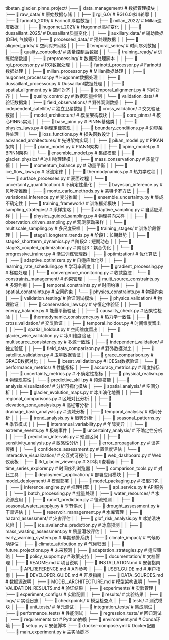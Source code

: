 tibetan_glacier_pinns_project/
├── 📁 data_management/                    # 数据管理模块
│   ├── 📁 raw_data/                      # 原始数据存储
│   │   ├── 📁 rgi_6.0/                   # RGI 6.0冰川轮廓
│   │   ├── 📁 farinotti_2019/            # Farinotti厚度数据
│   │   ├── 📁 millan_2022/               # Millan速度数据
│   │   ├── 📁 hugonnet_2021/             # Hugonnet高程变化
│   │   ├── 📁 dussaillant_2025/          # Dussaillant质量变化
│   │   └── 📁 auxiliary_data/            # 辅助数据(DEM, 气候等)
│   ├── 📁 processed_data/                # 预处理数据
│   │   ├── 📁 aligned_grids/             # 空间对齐网格
│   │   ├── 📁 temporal_series/           # 时间序列数据
│   │   ├── 📁 quality_controlled/        # 质量控制后数据
│   │   └── 📁 training_ready/            # 训练就绪数据
│   ├── 📁 preprocessing/                 # 数据预处理脚本
│   │   ├── 📄 rgi_processor.py           # RGI数据处理
│   │   ├── 📄 farinotti_processor.py     # Farinotti数据处理
│   │   ├── 📄 millan_processor.py        # Millan数据处理
│   │   ├── 📄 hugonnet_processor.py      # Hugonnet数据处理
│   │   ├── 📄 dussaillant_processor.py   # Dussaillant数据处理
│   │   ├── 📄 spatial_alignment.py      # 空间对齐
│   │   ├── 📄 temporal_alignment.py     # 时间对齐
│   │   └── 📄 quality_control.py        # 数据质量控制
│   └── 📁 validation_data/               # 验证数据集
│       ├── 📁 field_observations/        # 野外观测数据
│       ├── 📁 independent_satellite/     # 独立卫星数据
│       └── 📁 cross_validation/          # 交叉验证数据
│
├── 📁 model_architecture/                # 模型架构模块
│   ├── 📁 core_pinns/                    # 核心PINNs实现
│   │   ├── 📄 base_pinn.py               # PINNs基础类
│   │   ├── 📄 physics_laws.py            # 物理定律实现
│   │   ├── 📄 boundary_conditions.py    # 边界条件处理
│   │   └── 📄 loss_functions.py          # 损失函数设计
│   ├── 📁 advanced_architectures/        # 先进架构实现
│   │   ├── 📄 pikan_model.py             # PIKAN架构
│   │   ├── 📄 piann_model.py             # PIANN架构
│   │   ├── 📄 bpinn_model.py             # BPINN架构
│   │   └── 📄 ensemble_model.py          # 集成模型
│   ├── 📁 glacier_physics/               # 冰川物理建模
│   │   ├── 📄 mass_conservation.py       # 质量守恒
│   │   ├── 📄 momentum_balance.py        # 动量平衡
│   │   ├── 📄 ice_flow_laws.py           # 冰流定律
│   │   ├── 📄 thermodynamics.py          # 热力学过程
│   │   └── 📄 surface_processes.py       # 表面过程
│   └── 📁 uncertainty_quantification/    # 不确定性量化
│       ├── 📄 bayesian_inference.py      # 贝叶斯推断
│       ├── 📄 monte_carlo_methods.py     # 蒙特卡罗方法
│       ├── 📄 variational_inference.py   # 变分推断
│       └── 📄 ensemble_uncertainty.py    # 集成不确定性
│
├── 📁 training_framework/                # 训练框架模块
│   ├── 📁 sampling_strategies/           # 采样策略
│   │   ├── 📄 adaptive_sampling.py       # 自适应采样
│   │   ├── 📄 physics_guided_sampling.py # 物理导向采样
│   │   ├── 📄 observation_driven_sampling.py # 观测驱动采样
│   │   └── 📄 multiscale_sampling.py     # 多尺度采样
│   ├── 📁 training_stages/               # 训练阶段管理
│   │   ├── 📄 stage1_longterm_trends.py  # 阶段1：长期趋势
│   │   ├── 📄 stage2_shortterm_dynamics.py # 阶段2：短期动态
│   │   ├── 📄 stage3_coupled_optimization.py # 阶段3：耦合优化
│   │   └── 📄 progressive_trainer.py     # 渐进训练管理器
│   ├── 📁 optimization/                  # 优化算法
│   │   ├── 📄 adaptive_optimizers.py     # 自适应优化器
│   │   ├── 📄 learning_rate_scheduling.py # 学习率调度
│   │   ├── 📄 gradient_processing.py     # 梯度处理
│   │   └── 📄 convergence_monitoring.py  # 收敛监控
│   └── 📁 constraints_management/        # 约束管理
│       ├── 📄 multi_source_constraints.py # 多源约束
│       ├── 📄 temporal_constraints.py    # 时间约束
│       ├── 📄 spatial_constraints.py     # 空间约束
│       └── 📄 physics_constraints.py     # 物理约束
│
├── 📁 validation_testing/                # 验证测试模块
│   ├── 📁 physics_validation/            # 物理验证
│   │   ├── 📄 conservation_laws.py       # 守恒定律验证
│   │   ├── 📄 energy_balance.py          # 能量平衡验证
│   │   ├── 📄 causality_check.py         # 因果性检验
│   │   └── 📄 thermodynamic_consistency.py # 热力学一致性
│   ├── 📁 cross_validation/              # 交叉验证
│   │   ├── 📄 temporal_holdout.py        # 时间维度留出
│   │   ├── 📄 spatial_holdout.py         # 空间维度留出
│   │   ├── 📄 glacier_wise_validation.py # 冰川维度验证
│   │   └── 📄 multisource_consistency.py # 多源一致性
│   ├── 📁 independent_validation/        # 独立验证
│   │   ├── 📄 field_data_comparison.py   # 野外数据对比
│   │   ├── 📄 satellite_validation.py    # 卫星数据验证
│   │   ├── 📄 grace_comparison.py        # GRACE数据对比
│   │   └── 📄 icesat_validation.py       # ICESat数据验证
│   └── 📁 performance_metrics/           # 性能指标
│       ├── 📄 accuracy_metrics.py        # 精度指标
│       ├── 📄 uncertainty_metrics.py     # 不确定性指标
│       ├── 📄 physical_realism.py        # 物理现实性
│       └── 📄 predictive_skill.py        # 预测技能
│
├── 📁 analysis_visualization/            # 分析可视化模块
│   ├── 📁 spatial_analysis/              # 空间分析
│   │   ├── 📄 glacier_evolution_maps.py  # 冰川演化地图
│   │   ├── 📄 regional_comparisons.py    # 区域对比分析
│   │   ├── 📄 elevation_zone_analysis.py # 高程带分析
│   │   └── 📄 drainage_basin_analysis.py # 流域分析
│   ├── 📁 temporal_analysis/             # 时间分析
│   │   ├── 📄 trend_analysis.py          # 趋势分析
│   │   ├── 📄 seasonal_patterns.py       # 季节模式
│   │   ├── 📄 interannual_variability.py # 年际变异
│   │   └── 📄 extreme_events.py          # 极端事件
│   ├── 📁 uncertainty_analysis/          # 不确定性分析
│   │   ├── 📄 prediction_intervals.py    # 预测区间
│   │   ├── 📄 sensitivity_analysis.py    # 敏感性分析
│   │   ├── 📄 error_propagation.py       # 误差传播
│   │   └── 📄 confidence_assessment.py   # 置信度评估
│   └── 📁 interactive_visualization/     # 交互式可视化
│       ├── 📄 web_dashboard.py           # Web仪表板
│       ├── 📄 3d_glacier_viewer.py       # 3D冰川查看器
│       ├── 📄 time_series_explorer.py    # 时间序列浏览器
│       └── 📄 comparison_tools.py        # 对比工具
│
├── 📁 deployment_application/            # 部署应用模块
│   ├── 📁 model_deployment/              # 模型部署
│   │   ├── 📄 model_packaging.py         # 模型打包
│   │   ├── 📄 inference_engine.py        # 推理引擎
│   │   ├── 📄 api_service.py             # API服务
│   │   └── 📄 batch_processing.py        # 批量处理
│   ├── 📁 water_resources/               # 水资源应用
│   │   ├── 📄 runoff_prediction.py       # 径流预测
│   │   ├── 📄 seasonal_water_supply.py   # 季节供水
│   │   ├── 📄 drought_assessment.py      # 干旱评估
│   │   └── 📄 reservoir_management.py    # 水库管理
│   ├── 📁 hazard_assessment/             # 灾害评估
│   │   ├── 📄 glof_risk_analysis.py      # 冰湖溃决风险
│   │   ├── 📄 ice_avalanche_prediction.py # 冰崩预测
│   │   ├── 📄 mass_wasting_assessment.py # 质量滑坡评估
│   │   └── 📄 early_warning_system.py    # 早期预警系统
│   └── 📁 climate_impact/                # 气候影响评估
│       ├── 📄 climate_attribution.py     # 气候归因
│       ├── 📄 future_projections.py      # 未来预测
│       ├── 📄 adaptation_strategies.py   # 适应策略
│       └── 📄 policy_support.py          # 政策支持
│
├── 📁 documentation/                     # 文档管理
│   ├── 📄 README.md                      # 项目说明
│   ├── 📄 INSTALLATION.md               # 安装指南
│   ├── 📄 API_REFERENCE.md              # API参考
│   ├── 📄 USER_GUIDE.md                 # 用户指南
│   ├── 📄 DEVELOPER_GUIDE.md            # 开发指南
│   ├── 📄 DATA_SOURCES.md               # 数据源说明
│   ├── 📄 MODEL_ARCHITECTURE.md         # 模型架构说明
│   └── 📄 VALIDATION_RESULTS.md         # 验证结果
│
├── 📁 experiments/                       # 实验管理
│   ├── 📁 experiment_configs/            # 实验配置
│   ├── 📁 results/                       # 实验结果
│   ├── 📁 logs/                          # 实验日志
│   └── 📁 checkpoints/                   # 模型检查点
│
├── 📁 tests/                             # 测试模块
│   ├── 📁 unit_tests/                    # 单元测试
│   ├── 📁 integration_tests/             # 集成测试
│   ├── 📁 performance_tests/             # 性能测试
│   └── 📁 regression_tests/              # 回归测试
│
├── 📄 requirements.txt                   # Python依赖
├── 📄 environment.yml                    # Conda环境
├── 📄 setup.py                           # 安装脚本
├── 📄 docker-compose.yml                # Docker配置
└── 📄 main_experiment.py                # 主实验脚本